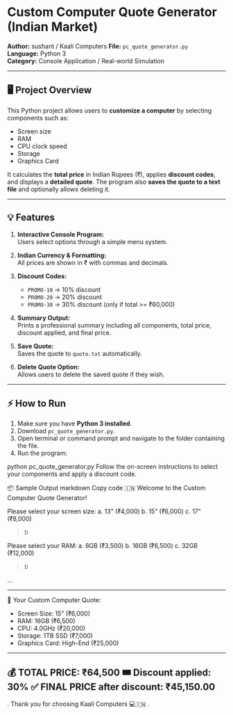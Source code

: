 # Custom Computer Quote Generator (Indian Market)

**Author:** sushant  / Kaali Computers 
**File:** `pc_quote_generator.py`  
**Language:** Python 3    
**Category:** Console Application / Real-world Simulation

---

## 🖥️ Project Overview

This Python project allows users to **customize a computer** by selecting components such as:

- Screen size
- RAM
- CPU clock speed
- Storage
- Graphics Card

It calculates the **total price** in Indian Rupees (₹), applies **discount codes**, and displays a **detailed quote**. The program also **saves the quote to a text file** and optionally allows deleting it.

---

## 💡 Features

1. **Interactive Console Program:**  
   Users select options through a simple menu system.

2. **Indian Currency & Formatting:**  
   All prices are shown in ₹ with commas and decimals.

3. **Discount Codes:**  
   - `PROMO-10` → 10% discount  
   - `PROMO-20` → 20% discount  
   - `PROMO-30` → 30% discount (only if total >= ₹60,000)

4. **Summary Output:**  
   Prints a professional summary including all components, total price, discount applied, and final price.

5. **Save Quote:**  
   Saves the quote to `quote.txt` automatically.

6. **Delete Quote Option:**  
   Allows users to delete the saved quote if they wish.

---

## ⚡ How to Run

1. Make sure you have **Python 3 installed**.  
2. Download `pc_quote_generator.py`.  
3. Open terminal or command prompt and navigate to the folder containing the file.  
4. Run the program:

python pc_quote_generator.py
Follow the on-screen instructions to select your components and apply a discount code.

📦 Sample Output
markdown
Copy code
🇮🇳 Welcome to the Custom Computer Quote Generator!

Please select your screen size:
a. 13" (₹4,000)
b. 15" (₹6,000)
c. 17" (₹8,000)
> b

Please select your RAM:
a. 8GB (₹3,500)
b. 16GB (₹6,500)
c. 32GB (₹12,000)
> b

...

----------------------------------------
🧾 Your Custom Computer Quote:
 - Screen Size: 15" (₹6,000)
 - RAM: 16GB (₹6,500)
 - CPU: 4.0GHz (₹20,000)
 - Storage: 1TB SSD (₹7,000)
 - Graphics Card: High-End (₹25,000)
----------------------------------------
💰 TOTAL PRICE: ₹64,500
🎟️ Discount applied: 30%
✅ FINAL PRICE after discount: ₹45,150.00
----------------------------------------
.
Thank you for choosing Kaali Computers 💻🇮🇳
.
